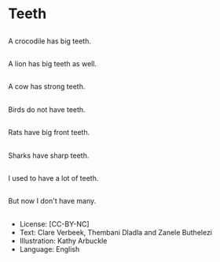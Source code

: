 # Teeth

##
A crocodile has big
teeth.

##
A lion has big teeth as
well.

##
A cow has strong teeth.

##
Birds do not have teeth.

##
Rats have big front
teeth.

##
Sharks have sharp
teeth.

##
I used to have a lot of
teeth.

##
But now I don't have
many.

##
* License: [CC-BY-NC]
* Text: Clare Verbeek, Thembani Dladla and Zanele Buthelezi
* Illustration: Kathy Arbuckle
* Language: English
